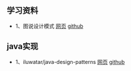 ## 学习资料
* 1、图说设计模式    [网页](https://design-patterns.readthedocs.io/zh_CN/latest/read_uml.html)  [github](https://github.com/me115/design_patterns)

## java实现
* 1、iluwatar/java-design-patterns   [网页](https://java-design-patterns.com/)  [github](https://github.com/iluwatar/java-design-patterns)
